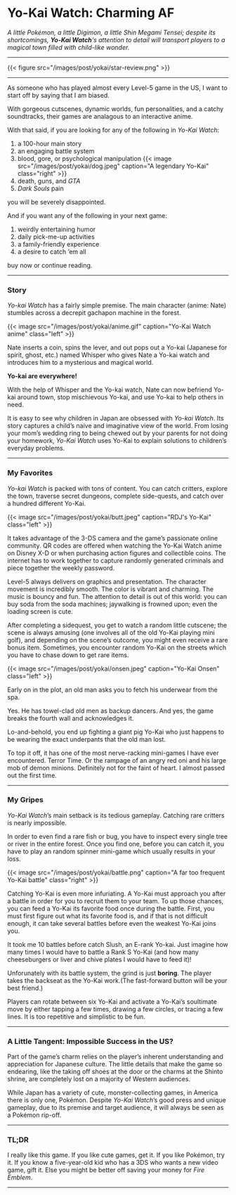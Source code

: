 # Yo-Kai Watch: Charming AF

*A little Pokémon, a little Digimon, a little Shin Megami Tensei; despite its shortcomings, **Yo-Kai Watch**‘s attention to detail will transport players to a magical town filled with child-like wonder.*

<!--more-->

---

{{< figure src="/images/post/yokai/star-review.png" >}}

---

As someone who has played almost every Level-5 game in the US, I want to start off by saying that I am biased.

With gorgeous cutscenes, dynamic worlds, fun personalities, and a catchy soundtracks, their games are analagous to an interactive anime.

With that said, if you are looking for any of the following in *Yo-Kai Watch*:

1. a 100-hour main story
2. an engaging battle system
3. blood, gore, or psychological manipulation
{{< image src="/images/post/yokai/dog.jpeg" caption="A legendary Yo-Kai" class="right" >}}
4. death, guns, and *GTA*
5. *Dark Souls* pain

you will be severely disappointed.

And if you want any of the following in your next game:

1. weirdly entertaining humor
2. daily pick-me-up activities
3. a family-friendly experience
4. a desire to catch ’em all

buy now or continue reading.

---

### Story

*Yo-kai Watch* has a fairly simple premise. The main character (anime: Nate) stumbles across a decrepit gachapon machine in the forest.

{{< image src="/images/post/yokai/anime.gif" caption="Yo-Kai Watch anime" class="left" >}}

Nate inserts a coin, spins the lever, and out pops out a Yo-kai (Japanese for spirit, ghost, etc.) named Whisper who gives Nate a Yo-kai watch and introduces him to a mysterious and magical world.

**Yo-kai are everywhere!**

With the help of Whisper and the Yo-kai watch, Nate can now befriend Yo-kai around town, stop mischievous Yo-kai, and use Yo-kai to help others in need.

It is easy to see why children in Japan are obsessed with *Yo-kai Watch*. Its story captures a child’s naive and imaginative view of the world. From losing your mom’s wedding ring to being chewed out by your parents for not doing your homework, *Yo-Kai Watch* uses Yo-Kai to explain solutions to children’s everyday problems.

---

### My Favorites

*Yo-kai Watch* is packed with tons of content. You can catch critters, explore the town, traverse secret dungeons, complete side-quests, and catch over a hundred different Yo-Kai.

{{< image src="/images/post/yokai/butt.jpeg" caption="RDJ's Yo-Kai" class="left" >}}

It takes advantage of the 3-DS camera and the game’s passionate online community. QR codes are offered when watching the Yo-Kai Watch anime on Disney X-D or when purchasing action figures and collectible coins. The internet has to work together to capture randomly generated criminals and piece together the weekly password.

Level-5 always delivers on graphics and presentation. The character movement is incredibly smooth. The color is vibrant and charming. The music is bouncy and fun. The attention to detail is out of this world: you can buy soda from the soda machines; jaywalking is frowned upon; even the loading screen is cute.

After completing a sidequest, you get to watch a random little cutscene; the scene is always amusing (one involves all of the old Yo-Kai playing mini golf), and depending on the scene’s outcome, you might even receive a rare bonus item.
Sometimes, you encounter random Yo-Kai on the streets which you have to chase down to get rare items. 

{{< image src="/images/post/yokai/onsen.jpeg" caption="Yo-Kai Onsen" class="left" >}}

Early on in the plot, an old man asks you to fetch his underwear from the spa.

Yes. He has towel-clad old men as backup dancers. And yes, the game breaks the fourth wall and acknowledges it.

Lo-and-behold, you end up fighting a giant pig Yo-Kai who just happens to be wearing the exact underpants that the old man lost.

To top it off, it has one of the most nerve-racking mini-games I have ever encountered. Terror Time. Or the rampage of an angry red oni and his large mob of demon minions. Definitely not for the faint of heart. I almost passed out the first time.

---

### My Gripes

*Yo-Kai Watch*’s main setback is its tedious gameplay. Catching rare critters is nearly impossible.

In order to even find a rare fish or bug, you have to inspect every single tree or river in the entire forest. Once you find one, before you can catch it, you have to play an random spinner mini-game which usually results in your loss.

{{< image src="/images/post/yokai/battle.png" caption="A far too frequent Yo-Kai battle" class="right" >}}

Catching Yo-Kai is even more infuriating. A Yo-Kai must approach you after a battle in order for you to recruit them to your team. To up those chances, you can feed a Yo-Kai its favorite food once during the battle. First, you must first figure out what its favorite food is, and if that is not difficult enough, it can take several battles before even the weakest Yo-Kai joins you.

It took me 10 battles before catch Slush, an E-rank Yo-kai. Just imagine how many times I would have to battle a Rank S Yo-Kai (and how many cheeseburgers or liver and chive plates I would have to feed it)!

Unforunately with its battle system, the grind is just **boring**. The player takes the backseat as the Yo-Kai work.(The fast-forward button will be your best friend.)

Players can rotate between six Yo-Kai and activate a Yo-Kai’s soultimate move by either tapping a few times, drawing a few circles, or tracing a few lines. It is too repetitive and simplistic to be fun.

---

### A Little Tangent: Impossible Success in the US?

Part of the game’s charm relies on the player’s inherent understanding and appreciation for Japanese culture. The little details that make the game so endearing, like the taking off shoes at the door or the charms at the Shinto shrine, are completely lost on a majority of Western audiences.

While Japan has a variety of cute, monster-collecting games, in America there is only one, Pokémon. Despite *Yo-Kai Watch*’s good press and unique gameplay, due to its premise and target audience, it will always be seen as a Pokémon rip-off.

---

### TL;DR
I really like this game. If you like cute games, get it. If you like Pokémon, try it. If you know a five-year-old kid who has a 3DS who wants a new video game, gift it. Else you might be better off saving your money for *Fire Emblem*.

---
